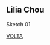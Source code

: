 ## Lilia Chou <br>

Sketch 01
<script src="//cdnjs.cloudflare.com/ajax/libs/p5.js/0.5.8/p5.js"></script> <script src="lilia-1.js"></script>

[VOLTA](http://arteprog.space/cursos/sesc-santana)

